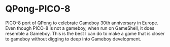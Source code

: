 # QPong-PICO-8
PICO-8 port of QPong to celebrate Gameboy 30th anniversary in Europe. Even though PICO-8 is not a gameboy, when run on GameShell, it does resemble a Gameboy. This is the best I can do to make a game that is closer to gameboy without digging to deep into Gameboy development. 
